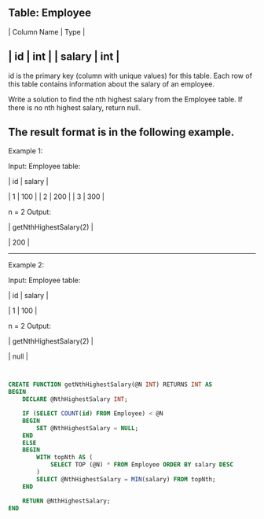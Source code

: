 Table: Employee
-------

| Column Name | Type |

| id          | int  |
| salary      | int  |
---------------

id is the primary key (column with unique values) for this table.
Each row of this table contains information about the salary of an employee.

 

Write a solution to find the nth highest salary from the Employee table. If there is no nth highest salary, return null.

The result format is in the following example.
--------------------------------------------

Example 1:

Input: 
Employee table:

| id | salary |

| 1  | 100    |
| 2  | 200    |
| 3  | 300    |

n = 2
Output: 

| getNthHighestSalary(2) |

| 200                    |

---------------------
Example 2:

Input: 
Employee table:

| id | salary |

| 1  | 100    |

n = 2
Output: 

| getNthHighestSalary(2) |

| null                   |


```sql


CREATE FUNCTION getNthHighestSalary(@N INT) RETURNS INT AS
BEGIN
    DECLARE @NthHighestSalary INT;

    IF (SELECT COUNT(id) FROM Employee) < @N
    BEGIN
        SET @NthHighestSalary = NULL;
    END
    ELSE
    BEGIN
        WITH topNth AS (
            SELECT TOP (@N) * FROM Employee ORDER BY salary DESC
        )
        SELECT @NthHighestSalary = MIN(salary) FROM topNth;
    END

    RETURN @NthHighestSalary;
END
```




